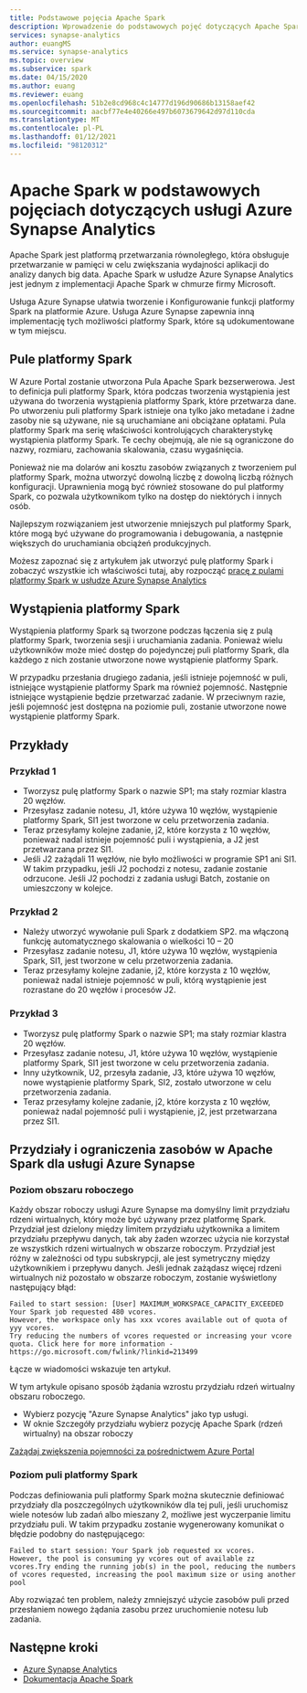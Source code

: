 ```yaml
---
title: Podstawowe pojęcia Apache Spark
description: Wprowadzenie do podstawowych pojęć dotyczących Apache Spark w usłudze Azure Synapse Analytics.
services: synapse-analytics
author: euangMS
ms.service: synapse-analytics
ms.topic: overview
ms.subservice: spark
ms.date: 04/15/2020
ms.author: euang
ms.reviewer: euang
ms.openlocfilehash: 51b2e8cd968c4c14777d196d90686b13158aef42
ms.sourcegitcommit: aacbf77e4e40266e497b6073679642d97d110cda
ms.translationtype: MT
ms.contentlocale: pl-PL
ms.lasthandoff: 01/12/2021
ms.locfileid: "98120312"
---
```

# <a name="apache-spark-in-azure-synapse-analytics-core-concepts"></a>Apache Spark w podstawowych pojęciach dotyczących usługi Azure Synapse Analytics

Apache Spark jest platformą przetwarzania równoległego, która obsługuje przetwarzanie w pamięci w celu zwiększania wydajności aplikacji do analizy danych big data. Apache Spark w usłudze Azure Synapse Analytics jest jednym z implementacji Apache Spark w chmurze firmy Microsoft. 

Usługa Azure Synapse ułatwia tworzenie i Konfigurowanie funkcji platformy Spark na platformie Azure. Usługa Azure Synapse zapewnia inną implementację tych możliwości platformy Spark, które są udokumentowane w tym miejscu.

## <a name="spark-pools"></a>Pule platformy Spark

W Azure Portal zostanie utworzona Pula Apache Spark bezserwerowa. Jest to definicja puli platformy Spark, która podczas tworzenia wystąpienia jest używana do tworzenia wystąpienia platformy Spark, które przetwarza dane. Po utworzeniu puli platformy Spark istnieje ona tylko jako metadane i żadne zasoby nie są używane, nie są uruchamiane ani obciążane opłatami. Pula platformy Spark ma serię właściwości kontrolujących charakterystykę wystąpienia platformy Spark. Te cechy obejmują, ale nie są ograniczone do nazwy, rozmiaru, zachowania skalowania, czasu wygaśnięcia.

Ponieważ nie ma dolarów ani kosztu zasobów związanych z tworzeniem pul platformy Spark, można utworzyć dowolną liczbę z dowolną liczbą różnych konfiguracji. Uprawnienia mogą być również stosowane do pul platformy Spark, co pozwala użytkownikom tylko na dostęp do niektórych i innych osób.

Najlepszym rozwiązaniem jest utworzenie mniejszych pul platformy Spark, które mogą być używane do programowania i debugowania, a następnie większych do uruchamiania obciążeń produkcyjnych.

Możesz zapoznać się z artykułem jak utworzyć pulę platformy Spark i zobaczyć wszystkie ich właściwości tutaj, aby rozpocząć [pracę z pulami platformy Spark w usłudze Azure Synapse Analytics](../quickstart-create-apache-spark-pool-portal.md)

## <a name="spark-instances"></a>Wystąpienia platformy Spark

Wystąpienia platformy Spark są tworzone podczas łączenia się z pulą platformy Spark, tworzenia sesji i uruchamiania zadania. Ponieważ wielu użytkowników może mieć dostęp do pojedynczej puli platformy Spark, dla każdego z nich zostanie utworzone nowe wystąpienie platformy Spark. 

W przypadku przesłania drugiego zadania, jeśli istnieje pojemność w puli, istniejące wystąpienie platformy Spark ma również pojemność. Następnie istniejące wystąpienie będzie przetwarzać zadanie. W przeciwnym razie, jeśli pojemność jest dostępna na poziomie puli, zostanie utworzone nowe wystąpienie platformy Spark.

## <a name="examples"></a>Przykłady

### <a name="example-1"></a>Przykład 1

- Tworzysz pulę platformy Spark o nazwie SP1; ma stały rozmiar klastra 20 węzłów.
- Przesyłasz zadanie notesu, J1, które używa 10 węzłów, wystąpienie platformy Spark, SI1 jest tworzone w celu przetworzenia zadania.
- Teraz przesyłamy kolejne zadanie, j2, które korzysta z 10 węzłów, ponieważ nadal istnieje pojemność puli i wystąpienia, a J2 jest przetwarzana przez SI1.
- Jeśli J2 zażądali 11 węzłów, nie było możliwości w programie SP1 ani SI1. W takim przypadku, jeśli J2 pochodzi z notesu, zadanie zostanie odrzucone. Jeśli J2 pochodzi z zadania usługi Batch, zostanie on umieszczony w kolejce.

### <a name="example-2"></a>Przykład 2

- Należy utworzyć wywołanie puli Spark z dodatkiem SP2. ma włączoną funkcję automatycznego skalowania o wielkości 10 – 20
- Przesyłasz zadanie notesu, J1, które używa 10 węzłów, wystąpienia Spark, SI1, jest tworzone w celu przetworzenia zadania.
- Teraz przesyłamy kolejne zadanie, j2, które korzysta z 10 węzłów, ponieważ nadal istnieje pojemność w puli, którą wystąpienie jest rozrastane do 20 węzłów i procesów J2.

### <a name="example-3"></a>Przykład 3

- Tworzysz pulę platformy Spark o nazwie SP1; ma stały rozmiar klastra 20 węzłów.
- Przesyłasz zadanie notesu, J1, które używa 10 węzłów, wystąpienie platformy Spark, SI1 jest tworzone w celu przetworzenia zadania.
- Inny użytkownik, U2, przesyła zadanie, J3, które używa 10 węzłów, nowe wystąpienie platformy Spark, SI2, zostało utworzone w celu przetworzenia zadania.
- Teraz przesyłamy kolejne zadanie, j2, które korzysta z 10 węzłów, ponieważ nadal pojemność puli i wystąpienie, j2, jest przetwarzana przez SI1.

## <a name="quotas-and-resource-constraints-in-apache-spark-for-azure-synapse"></a>Przydziały i ograniczenia zasobów w Apache Spark dla usługi Azure Synapse

### <a name="workspace-level"></a>Poziom obszaru roboczego

Każdy obszar roboczy usługi Azure Synapse ma domyślny limit przydziału rdzeni wirtualnych, który może być używany przez platformę Spark. Przydział jest dzielony między limitem przydziału użytkownika a limitem przydziału przepływu danych, tak aby żaden wzorzec użycia nie korzystał ze wszystkich rdzeni wirtualnych w obszarze roboczym. Przydział jest różny w zależności od typu subskrypcji, ale jest symetryczny między użytkownikiem i przepływu danych. Jeśli jednak zażądasz więcej rdzeni wirtualnych niż pozostało w obszarze roboczym, zostanie wyświetlony następujący błąd:

```console
Failed to start session: [User] MAXIMUM_WORKSPACE_CAPACITY_EXCEEDED
Your Spark job requested 480 vcores.
However, the workspace only has xxx vcores available out of quota of yyy vcores.
Try reducing the numbers of vcores requested or increasing your vcore quota. Click here for more information - https://go.microsoft.com/fwlink/?linkid=213499
```

Łącze w wiadomości wskazuje ten artykuł.

W tym artykule opisano sposób żądania wzrostu przydziału rdzeń wirtualny obszaru roboczego.

- Wybierz pozycję "Azure Synapse Analytics" jako typ usługi.
- W oknie Szczegóły przydziału wybierz pozycję Apache Spark (rdzeń wirtualny) na obszar roboczy

[Zażądaj zwiększenia pojemności za pośrednictwem Azure Portal](../../azure-portal/supportability/per-vm-quota-requests.md#request-a-standard-quota-increase-from-help--support)

### <a name="spark-pool-level"></a>Poziom puli platformy Spark

Podczas definiowania puli platformy Spark można skutecznie definiować przydziały dla poszczególnych użytkowników dla tej puli, jeśli uruchomisz wiele notesów lub zadań albo mieszany 2, możliwe jest wyczerpanie limitu przydziału puli. W takim przypadku zostanie wygenerowany komunikat o błędzie podobny do następującego:

```console
Failed to start session: Your Spark job requested xx vcores.
However, the pool is consuming yy vcores out of available zz vcores.Try ending the running job(s) in the pool, reducing the numbers of vcores requested, increasing the pool maximum size or using another pool
```

Aby rozwiązać ten problem, należy zmniejszyć użycie zasobów puli przed przesłaniem nowego żądania zasobu przez uruchomienie notesu lub zadania.

## <a name="next-steps"></a>Następne kroki

- [Azure Synapse Analytics](../index.yml)
- [Dokumentacja Apache Spark](https://spark.apache.org/docs/2.4.5/)